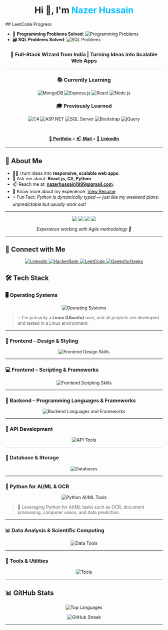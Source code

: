 <h1 align="center">
  Hi 👋, I'm <span style="color: #00bfff;">Nazer Hussain</span>
</h1>
## LeetCode Progress

- 🧠 **Programming Problems Solved**: ![Programming Problems](https://img.shields.io/badge/Programming-{count}-blue)
- 🗃️ **SQL Problems Solved**: ![SQL Problems](https://img.shields.io/badge/SQL-{count}-green)
<h3 align="center">
  🚀 Full-Stack Wizard from India | Turning Ideas into Scalable Web Apps
</h3>
<hr>
<h3 align="center">📚 Currently Learning</h3>
<p align="center">
  <img src="https://img.shields.io/badge/MongoDB-4EA94B?style=for-the-badge&logo=mongodb&logoColor=white" alt="MongoDB"/>
  <img src="https://img.shields.io/badge/Express.js-000000?style=for-the-badge&logo=express&logoColor=white" alt="Express.js"/>
  <img src="https://img.shields.io/badge/React-61DAFB?style=for-the-badge&logo=react&logoColor=black" alt="React"/>
  <img src="https://img.shields.io/badge/Node.js-339933?style=for-the-badge&logo=nodedotjs&logoColor=white" alt="Node.js"/>
</p>

<h3 align="center">🎓 Previously Learned</h3>
<p align="center">
  <img src="https://img.shields.io/badge/C%23-239120?style=for-the-badge&logo=csharp&logoColor=white" alt="C#"/>
  <img src="https://img.shields.io/badge/ASP.NET-512BD4?style=for-the-badge&logo=dotnet&logoColor=white" alt="ASP.NET"/>
  <img src="https://img.shields.io/badge/MS%20SQL%20Server-CC2927?style=for-the-badge&logo=microsoftsqlserver&logoColor=white" alt="SQL Server"/>
  <img src="https://img.shields.io/badge/Bootstrap-563D7C?style=for-the-badge&logo=bootstrap&logoColor=white" alt="Bootstrap"/>
  <img src="https://img.shields.io/badge/JQuery-0769AD?style=for-the-badge&logo=jquery&logoColor=white" alt="jQuery"/>
</p>


<br/>

<p align="center">
  <a href="https://nazerhussain86.github.io/NazerHussain_Portfolio/" target="_blank">
    🧠 <b>Portfolio</b>
  </a> • 
  <a href="mailto:nazerhussain1999@gmail.com" target="_blank">
    📬 <b>Mail</b>
  </a> • 
  <a href="https://www.linkedin.com/in/nazerhussainabdulraheem/" target="_blank">
    💼 <b>LinkedIn</b>
  </a>
</p>

<hr>

## 🧠 About Me

- 👨‍💻 I turn ideas into **responsive, scalable web apps**.
- 💬 Ask me about: **React.js, C#, Python**.
- 📫 Reach me at: **nazerhussain1999@gmail.com**.
- 📄 Know more about my experience: [View Resume](#) <!-- Update your resume link here -->
- ⚡ Fun Fact: *Python is dynamically typed — just like my weekend plans: unpredictable but usually work out!*
<hr>
<p align="center">
  <img src="https://img.shields.io/static/v1?label=C%23&message=30%25&color=blue&style=for-the-badge"/>
  <img src="https://img.shields.io/static/v1?label=JavaScript&message=30%25&color=yellow&style=for-the-badge"/>
  <img src="https://img.shields.io/static/v1?label=SQL%20Server&message=30%25&color=orange&style=for-the-badge"/>
  <img src="https://img.shields.io/static/v1?label=React&message=10%25&color=cyan&style=for-the-badge"/>
</p>

<p align="center"><i>Experience working with Agile methodology 🚀</i></p>
<hr>

## 🤝 Connect with Me
<p align="center">
  <a href="https://linkedin.com/in/nazerhussainabdulraheem" target="_blank">
    <img src="https://img.shields.io/badge/LinkedIn-blue?style=for-the-badge&logo=linkedin" alt="LinkedIn"/>
  </a>
  <a href="https://www.hackerrank.com/nazerhussain1999" target="_blank">
    <img src="https://img.shields.io/badge/HackerRank-2EC866?style=for-the-badge&logo=HackerRank&logoColor=white" alt="HackerRank"/>
  </a>
  <a href="https://leetcode.com/nazerhussain1999" target="_blank">
    <img src="https://img.shields.io/badge/LeetCode-FFA116?style=for-the-badge&logo=leetcode&logoColor=white" alt="LeetCode"/>
  </a>
  <a href="https://auth.geeksforgeeks.org/user/nazerhussain1999" target="_blank">
    <img src="https://img.shields.io/badge/GeeksforGeeks-0F9D58?style=for-the-badge&logo=geeksforgeeks&logoColor=white" alt="GeeksforGeeks"/>
  </a>
</p>

## 🛠️ Tech Stack

### 🖥️ Operating Systems
<p align="center">
  <img src="https://skillicons.dev/icons?i=ubuntu,linux,windows" alt="Operating Systems"/>
</p>

> 💡 I'm primarily a **Linux (Ubuntu)** user, and all projects are developed and tested in a Linux environment.

---

### 🎨 Frontend – Design & Styling
<p align="center">
  <img src="https://skillicons.dev/icons?i=html,css,bootstrap,tailwind,figma" alt="Frontend Design Skills"/>
</p>

---

### 💻 Frontend – Scripting & Frameworks
<p align="center">
  <img src="https://skillicons.dev/icons?i=javascript,typescript,jquery,react" alt="Frontend Scripting Skills"/>
</p>

---

### 🧠 Backend – Programming Languages & Frameworks
<p align="center">
  <img src="https://skillicons.dev/icons?i=dotnet,cs,python,nodejs,express" alt="Backend Languages and Frameworks"/>
</p>

---

### 🔌 API Development
<p align="center">
  <img src="https://skillicons.dev/icons?i=nodejs,express,dotnet" alt="API Tools"/>
</p>

---

### 🧪 Database & Storage
<p align="center">
  <img src="https://skillicons.dev/icons?i=mysql,sqlite,firebase" alt="Databases"/>
</p>

---

### 🤖 Python for AI/ML & OCR
<p align="center">
  <img src="https://skillicons.dev/icons?i=python,opencv,pytorch,tensorflow" alt="Python AI/ML Tools"/>
</p>

> 🧠 Leveraging Python for AI/ML tasks such as OCR, document processing, computer vision, and data prediction.

---

### 📊 Data Analysis & Scientific Computing
<p align="center">
  <img src="https://skillicons.dev/icons?i=python,pandas" alt="Data Tools"/>
</p>

---

### 🧰 Tools & Utilities
<p align="center">
  <img src="https://skillicons.dev/icons?i=git,gitlab,postman,photoshop" alt="Tools"/>
</p>

<hr>

## 📊 GitHub Stats

<p align="center">
  <img src="https://github-readme-stats.vercel.app/api/top-langs/?username=nazerhussain86&layout=compact&theme=tokyonight" alt="Top Languages" />
</p>


<p align="center">
  <img src="https://github-readme-streak-stats.herokuapp.com/?user=nazerhussain86&theme=tokyonight" alt="GitHub Streak" />
</p>

---

